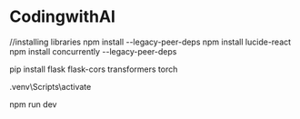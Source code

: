 # CodingwithAI

//installing libraries
npm install --legacy-peer-deps
npm install lucide-react
npm install concurrently --legacy-peer-deps

pip install flask flask-cors transformers torch

.venv\Scripts\activate

npm run dev

